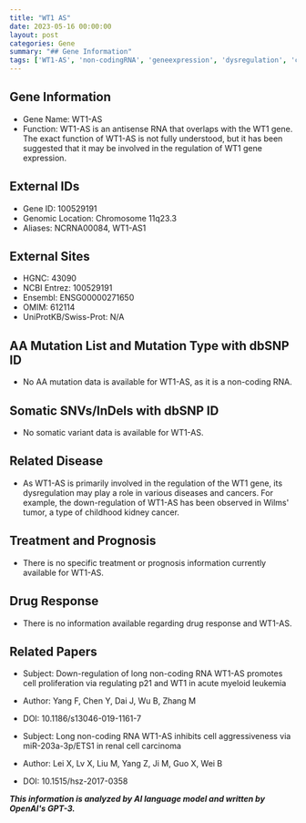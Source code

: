 ```yaml
---
title: "WT1 AS"
date: 2023-05-16 00:00:00
layout: post
categories: Gene
summary: "## Gene Information"
tags: ['WT1-AS', 'non-codingRNA', 'geneexpression', 'dysregulation', 'cancer', 'WilmsTumor', 'kidneycancer', 'research']
---
```


## Gene Information
- Gene Name: WT1-AS
- Function: WT1-AS is an antisense RNA that overlaps with the WT1 gene. The exact function of WT1-AS is not fully understood, but it has been suggested that it may be involved in the regulation of WT1 gene expression. 

## External IDs
- Gene ID: 100529191
- Genomic Location: Chromosome 11q23.3
- Aliases: NCRNA00084, WT1-AS1

## External Sites
- HGNC: 43090
- NCBI Entrez: 100529191
- Ensembl: ENSG00000271650
- OMIM: 612114
- UniProtKB/Swiss-Prot: N/A

## AA Mutation List and Mutation Type with dbSNP ID
- No AA mutation data is available for WT1-AS, as it is a non-coding RNA.

## Somatic SNVs/InDels with dbSNP ID
- No somatic variant data is available for WT1-AS.

## Related Disease
- As WT1-AS is primarily involved in the regulation of the WT1 gene, its dysregulation may play a role in various diseases and cancers. For example, the down-regulation of WT1-AS has been observed in Wilms' tumor, a type of childhood kidney cancer.

## Treatment and Prognosis
- There is no specific treatment or prognosis information currently available for WT1-AS.

## Drug Response
- There is no information available regarding drug response and WT1-AS.

## Related Papers
- Subject: Down-regulation of long non-coding RNA WT1-AS promotes cell proliferation via regulating p21 and WT1 in acute myeloid leukemia
- Author: Yang F, Chen Y, Dai J, Wu B, Zhang M
- DOI: 10.1186/s13046-019-1161-7

- Subject: Long non-coding RNA WT1-AS inhibits cell aggressiveness via miR-203a-3p/ETS1 in renal cell carcinoma
- Author: Lei X, Lv X, Liu M, Yang Z, Ji M, Guo X, Wei B
- DOI: 10.1515/hsz-2017-0358

**_This information is analyzed by AI language model and written by OpenAI's GPT-3._**